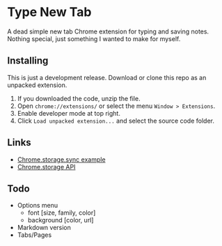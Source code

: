 # Type New Tab
A dead simple new tab Chrome extension for typing and saving notes. Nothing special, just something I wanted to make for myself.

## Installing
This is just a development release. Download or clone this repo as an unpacked extension.

1. If you downloaded the code, unzip the file.
2. Open `chrome://extensions/` or select the menu `Window > Extensions`.
3. Enable developer mode at top right.
4. Click `Load unpacked extension...` and select the source code folder.

## Links
- [Chrome.storage.sync example](https://gist.github.com/IzumiSy/765cfd6dc02c79de875e)
- [Chrome.storage API](https://developer.chrome.com/extensions/storage)

## Todo
- Options menu
  - font [size, family, color]
  - background [color, url]
- Markdown version
- Tabs/Pages

